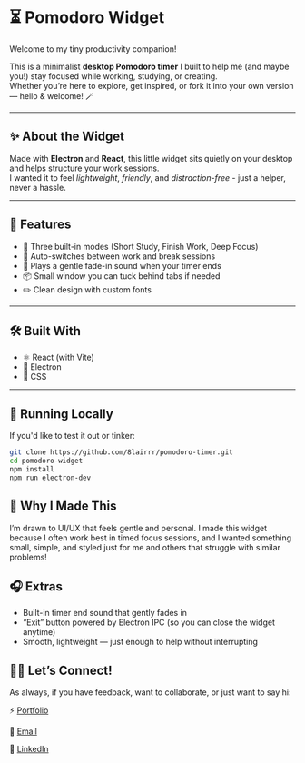 # ⏳ Pomodoro Widget

Welcome to my tiny productivity companion!  

This is a minimalist **desktop Pomodoro timer** I built to help me (and maybe you!) stay focused while working, studying, or creating.  
Whether you’re here to explore, get inspired, or fork it into your own version — hello & welcome! 🪄

---

## ✨ About the Widget

Made with **Electron** and **React**, this little widget sits quietly on your desktop and helps structure your work sessions.  
I wanted it to feel *lightweight*, *friendly*, and *distraction-free* - just a helper, never a hassle.

---

## 🌿 Features

- 🍵 Three built-in modes (Short Study, Finish Work, Deep Focus)
- 🌙 Auto-switches between work and break sessions
- 🎵 Plays a gentle fade-in sound when your timer ends
- 📦 Small window you can tuck behind tabs if needed
- ✏️ Clean design with custom fonts

---

## 🛠 Built With

- ⚛️ React (with Vite)
- 🧊 Electron
- 🎨 CSS

---

## 🧪 Running Locally

If you'd like to test it out or tinker:

```bash
git clone https://github.com/8lairrr/pomodoro-timer.git
cd pomodoro-widget
npm install
npm run electron-dev
```

## 🌸 Why I Made This
I’m drawn to UI/UX that feels gentle and personal.
I made this widget because I often work best in timed focus sessions, and I wanted something small, simple, and styled just for me and others that struggle with similar
problems!

## 🎧 Extras
- Built-in timer end sound that gently fades in
- “Exit” button powered by Electron IPC (so you can close the widget anytime)
- Smooth, lightweight — just enough to help without interrupting

## 🧚‍♀️ Let’s Connect!
As always, if you have feedback, want to collaborate, or just want to say hi:

⚡️ [Portfolio](https://github.com/8lairrr/portfolio-dbh)

🦕 [Email](mailto:delia.b.holman@gmail.com)

💫 [LinkedIn](https://www.linkedin.com/in/delia-holman/)
